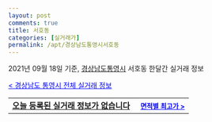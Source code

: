 ```yaml
---
layout: post
comments: true
title: 서호동
categories: [실거래가]
permalink: /apt/경상남도통영시서호동
---
```


2021년 09월 18일 기준, <a href="/apt/경상남도통영시">경상남도통영시</a> 서호동 한달간 실거래 정보

<a style="color: blue;" href="/apt/경상남도통영시">< 경상남도 통영시 전체 실거래 정보</a>
<!---- start ---->
<table>
  <tr>
    <td colspan="4" style="font-weight: bold;"><a href="/apt/경상남도통영시서호동{name_without_space}">오늘 등록된 실거래 정보가 없습니다</a> &nbsp;&nbsp;&nbsp; <a style="color: blue; font-size: smaller;" href="/apt/경상남도통영시서호동{name_without_space}">면적별 최고가 ></a></td>
  </tr>
    
</table>
<!---- end ---->
    